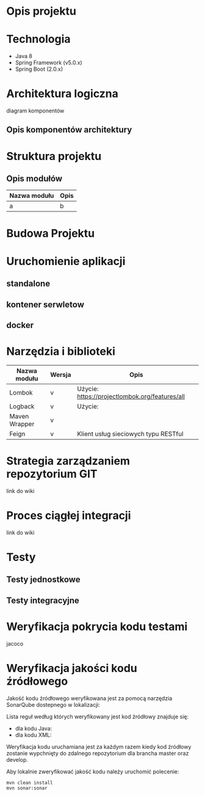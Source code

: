 # Opis projektu

# Technologia

 - Java 8
 - Spring Framework (v5.0.x)
 - Spring Boot (2.0.x)

# Architektura logiczna

diagram komponentów

## Opis komponentów architektury

# Struktura projektu

## Opis modułów

| Nazwa modułu | Opis |
|---|---|
| a | b |

# Budowa Projektu

# Uruchomienie aplikacji

## standalone

## kontener serwletow

## docker

# Narzędzia i biblioteki

| Nazwa modułu | Wersja | Opis |
|---|---|---|
| Lombok | v | Użycie: https://projectlombok.org/features/all |
| Logback | v | Użycie: |
| Maven Wrapper | v | |
| Feign | v | Klient usług sieciowych typu RESTful |

# Strategia zarządzaniem repozytorium GIT

link do wiki

# Proces ciągłej integracji

link do wiki

# Testy

## Testy jednostkowe

## Testy integracyjne

# Weryfikacja pokrycia kodu testami 

jacoco

# Weryfikacja jakości kodu źródłowego

Jakość kodu źródłowego weryfikowana jest za pomocą narzędzia SonarQube dostepnego w lokalizacji: 

Lista reguł według których weryfikowany jest kod źródłowy znajduje się:
- dla kodu Java: 
- dla kodu XML:

Weryfikacja kodu uruchamiana jest za każdym razem kiedy kod źródłowy zostanie wypchnięty do zdalnego repozytorium dla brancha master oraz develop.

Aby lokalnie zweryfikować jakość kodu należy uruchomić polecenie:

```
mvn clean install
mvn sonar:sonar
```
